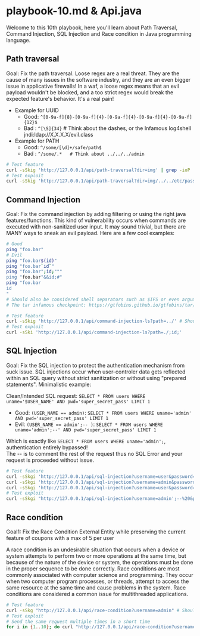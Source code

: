 # playbook-10.md & Api.java

Welcome to this 10th playbook, here you'll learn about Path Traversal, Command Injection, SQL Injection and Race condition in Java programming language.

## Path traversal

Goal: Fix the path traversal.
Loose regex are a real threat. They are the cause of many issues in the software industry, and they are an even bigger issue in applicative firewalls!
In a waf, a loose regex means that an evil payload wouldn't be blocked, and a too strict regex would break the expected feature's behavior. It's a real pain!

- Example for UUID
  - Good: `^[0-9a-f]{8}-[0-9a-f]{4}-[0-9a-f]{4}-[0-9a-f]{4}-[0-9a-f]{12}$`
  - Bad : `^[\S]{34}`   # Think about the dashes, or the Infamous log4shell jndi:ldap://X.X.X.X/evil.class
- Example for PATH
  - Good: `^/some/[\d]+/safe/path$`
  - Bad : `^/some/.*   # Think about ../../../admin`

```bash
# Test feature
curl -sSkig 'http://127.0.0.1/api/path-traversal?dir=img' | grep -ioP 'cat[\d]+\.jpeg'  # Should list all images (cat1.jpeg,cat2.jpeg,cat3.jpeg)
# Test exploit
curl -sSkig 'http://127.0.0.1/api/path-traversal?dir=img/../../etc/passwd'  # Should output content of etc/passwd
```

## Command Injection

Goal: Fix the command injection by adding filtering or using the right java features/functions.
This kind of vulnerability occurs when commands are executed with non-sanitized user input. It may sound trivial, but there are MANY ways to sneak an evil payload.
Here are a few cool examples:

```bash
# Good
ping "foo.bar"
# Evil
ping "foo.bar$(id)"
ping "foo.bar`id`"
ping "foo.bar";id;"""
ping "foo.bar"&&id;#"
ping "foo.bar
id
"
# Should also be considered shell separators such as $IFS or even argument injections like
# The tar infamous checkpoint: https://gtfobins.github.io/gtfobins/tar/#shell
```

```bash
# Test feature
curl -sSkig 'http://127.0.0.1/api/command-injection-ls?path=../' # Should content of parent directory"
# Test exploit
curl -sSki 'http://127.0.0.1/api/command-injection-ls?path=./;id;'
```

## SQL Injection

Goal: Fix the SQL injection to protect the authentication mechanism from suck issue.
SQL injections occur when user-controler data gets reflected within an SQL query without strict sanitization or without using "prepared statements".
Minimalistic example:

Clean/Intended SQL request: `SELECT * FROM users WHERE uname='$USER_NAME' AND pwd='super_secret_pass' LIMIT 1`

- Good: `(USER_NAME == admin)`: `SELECT * FROM users WHERE uname='admin' AND pwd='super_secret_pass' LIMIT 1`
- Evil: `(USER_NAME == admin';-- )`: `SELECT * FROM users WHERE uname='admin';--' AND pwd='super_secret_pass' LIMIT 1`

Which is exactly like `SELECT * FROM users WHERE uname='admin';`, authentication entirely bypassed!\
The -- is to comment the rest of the request thus no SQL Error and your request is proceeded without issue.

```bash
# Test feature
curl -sSkgi 'http://127.0.0.1/api/sql-injection?username=user&password=user' # Should output "Welcome back, user!"
curl -sSkgi 'http://127.0.0.1/api/sql-injection?username=admin&password=admin' # Should output "Welcome back, admin!"
curl -sSkgi 'http://127.0.0.1/api/sql-injection?username=user&password=badpass' # Should output "Forbidden"
# Test exploit
curl -sSkgi "http://127.0.0.1/api/sql-injection?username=admin';--%20&password=badpass" # Should output "Welcome back, admin!"
```

## Race condition

Goal1: Fix the Race Condition External Entity while preserving the current feature of coupons with a max of 5 per user

A race condition is an undesirable situation that occurs when a device or system attempts to perform two or more operations at the same time, but because of the nature of the device or system, the operations must be done in the proper sequence to be done correctly.  Race conditions are most commonly associated with computer science and programming. They occur when two computer program processes, or threads, attempt to access the same resource at the same time and cause problems in the system. Race conditions are considered a common issue for multithreaded applications.

```bash
# Test feature
curl -sSkg "http://127.0.0.1/api/race-condition?username=admin" # Should display 3 coupons
# Test exploit
# Send the same request multiple times in a short time
for i in {1..10}; do curl "http://127.0.0.1/api/race-condition?username=admin" &; done # Should display more than 5 coupons
```
